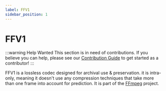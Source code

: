 ```yaml
---
label: FFV1
sidebar_position: 1
---
```


# FFV1

:::warning Help Wanted
This section is in need of contributions. If you believe you can help, please see our [Contribution Guide](../contribution-guide.md) to get started as a contributor!
:::

FFV1 is a lossless codec designed for archival use & preservation. it is intra-only, meaning it doesn't use any compression techniques that take more than one frame into account for prediction. It is part of the [FFmpeg](../utilities/ffmpeg.md) project.